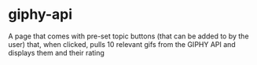 # giphy-api
A page that comes with pre-set topic buttons (that can be added to by the user) that, when clicked, pulls 10 relevant gifs from the GIPHY API and displays them and their rating
